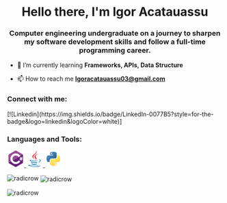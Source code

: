 <h1 align="center">Hello there, I'm Igor Acatauassu</h1>
<h3 align="center">Computer engineering undergraduate on a journey to sharpen my software development skills and follow a full-time programming career.</h3>

- 🌱 I’m currently learning **Frameworks, APIs, Data Structure**

- 📫 How to reach me **Igoracatauassu03@gmail.com**

<h3 align="left">Connect with me:</h3>
<p align="left">
[![Linkedin](https://img.shields.io/badge/LinkedIn-0077B5?style=for-the-badge&logo=linkedin&logoColor=white)]


<h3 align="left">Languages and Tools:</h3>
<p align="left"> <a href="https://www.w3schools.com/cs/" target="_blank" rel="noreferrer"> <img src="https://raw.githubusercontent.com/devicons/devicon/master/icons/csharp/csharp-original.svg" alt="csharp" width="40" height="40"/> </a> <a href="https://www.java.com" target="_blank" rel="noreferrer"> <img src="https://raw.githubusercontent.com/devicons/devicon/master/icons/java/java-original.svg" alt="java" width="40" height="40"/> </a> <a href="https://www.python.org" target="_blank" rel="noreferrer"> <img src="https://raw.githubusercontent.com/devicons/devicon/master/icons/python/python-original.svg" alt="python" width="40" height="40"/> </a> </p>

<p><img align="left" src="https://github-readme-stats.vercel.app/api/top-langs?username=radicrow&show_icons=true&locale=en&layout=compact" alt="radicrow" /></p>

<p>&nbsp;<img align="center" src="https://github-readme-stats.vercel.app/api?username=radicrow&show_icons=true&locale=en" alt="radicrow" /></p>

<p><img align="center" src="https://github-readme-streak-stats.herokuapp.com/?user=radicrow&" alt="radicrow" /></p>
